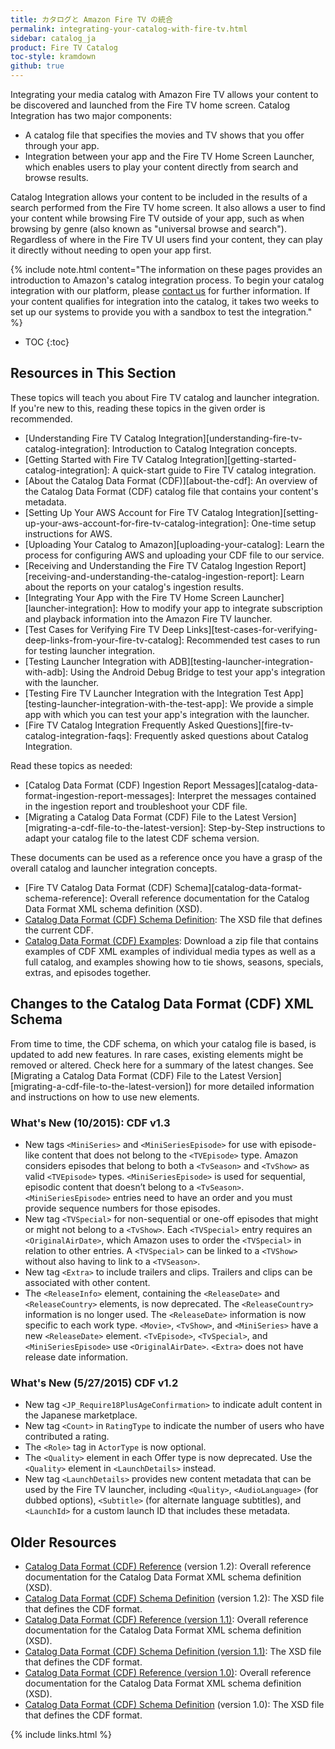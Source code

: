 ```yaml
---
title: カタログと Amazon Fire TV の統合
permalink: integrating-your-catalog-with-fire-tv.html
sidebar: catalog_ja
product: Fire TV Catalog
toc-style: kramdown
github: true
---
```


Integrating your media catalog with Amazon Fire TV allows your content to be discovered and launched from the Fire TV home screen. Catalog Integration has two major components:

*   A catalog file that specifies the movies and TV shows that you offer through your app.
*   Integration between your app and the Fire TV Home Screen Launcher, which enables users to play your content directly from search and browse results.

Catalog Integration allows your content to be included in the results of a search performed from the Fire TV home screen. It also allows a user to find your content while browsing Fire TV outside of your app, such as when browsing by genre (also known as "universal browse and search"). Regardless of where in the Fire TV UI users find your content, they can play it directly without needing to open your app first.

{% include note.html content="The information on these pages provides an introduction to Amazon's catalog integration process. To begin your catalog integration with our platform, please [contact us](http://www.amazon.com/gp/html-forms-controller/aftsdk-cdf-request) for further information. If your content qualifies for integration into the catalog, it takes two weeks to set up our systems to provide you with a sandbox to test the integration." %}

* TOC
{:toc}

## Resources in This Section

These topics will teach you about Fire TV catalog and launcher integration. If you're new to this, reading these topics in the given order is recommended.

*   [Understanding Fire TV Catalog Integration][understanding-fire-tv-catalog-integration]: Introduction to Catalog Integration concepts.
*   [Getting Started with Fire TV Catalog Integration][getting-started-catalog-integration]: A quick-start guide to Fire TV catalog integration.
*   [About the Catalog Data Format (CDF)][about-the-cdf]: An overview of the Catalog Data Format (CDF) catalog file that contains your content's metadata.
*   [Setting Up Your AWS Account for Fire TV Catalog Integration][setting-up-your-aws-account-for-fire-tv-catalog-integration]: One-time setup instructions for AWS.
*   [Uploading Your Catalog to Amazon][uploading-your-catalog]: Learn the process for configuring AWS and uploading your CDF file to our service.
*   [Receiving and Understanding the Fire TV Catalog Ingestion Report][receiving-and-understanding-the-catalog-ingestion-report]: Learn about the reports on your catalog's ingestion results.
*   [Integrating Your App with the Fire TV Home Screen Launcher][launcher-integration]: How to modify your app to integrate subscription and playback information into the Amazon Fire TV launcher.
*   [Test Cases for Verifying Fire TV Deep Links][test-cases-for-verifying-deep-links-from-your-fire-tv-catalog]: Recommended test cases to run for testing launcher integration.
*   [Testing Launcher Integration with ADB][testing-launcher-integration-with-adb]: Using the Android Debug Bridge to test your app's integration with the launcher.
*   [Testing Fire TV Launcher Integration with the Integration Test App][testing-launcher-integration-with-the-test-app]: We provide a simple app with which you can test your app's integration with the launcher.
*   [Fire TV Catalog Integration Frequently Asked Questions][fire-tv-catalog-integration-faqs]: Frequently asked questions about Catalog Integration.

Read these topics as needed:

*   [Catalog Data Format (CDF) Ingestion Report Messages][catalog-data-format-ingestion-report-messages]: Interpret the messages contained in the ingestion report and troubleshoot your CDF file.
*   [Migrating a Catalog Data Format (CDF) File to the Latest Version][migrating-a-cdf-file-to-the-latest-version]: Step-by-Step instructions to adapt your catalog file to the latest CDF schema version.

These documents can be used as a reference once you have a grasp of the overall catalog and launcher integration concepts.

*   [Fire TV Catalog Data Format (CDF) Schema][catalog-data-format-schema-reference]: Overall reference documentation for the Catalog Data Format XML schema definition (XSD).
*   [Catalog Data Format (CDF) Schema Definition](https://s3.amazonaws.com/com.amazon.aftb.cdf/catalog.xsd): The XSD file that defines the current CDF.
*   [Catalog Data Format (CDF) Examples](https://s3.amazonaws.com/com.amazon.aftb.cdf/cdf-examples.zip): Download a zip file that contains examples of CDF XML examples of individual media types as well as a full catalog, and examples showing how to tie shows, seasons, specials, extras, and episodes together.

## Changes to the Catalog Data Format (CDF) XML Schema

From time to time, the CDF schema, on which your catalog file is based, is updated to add new features. In rare cases, existing elements might be removed or altered. Check here for a summary of the latest changes. See [Migrating a Catalog Data Format (CDF) File to the Latest Version][migrating-a-cdf-file-to-the-latest-version]) for more detailed information and instructions on how to use new elements.

### What's New (10/2015): CDF v1.3

*   New tags `<MiniSeries>` and `<MiniSeriesEpisode>` for use with episode-like content that does not belong to the `<TVEpisode>` type. Amazon considers episodes that belong to both a `<TvSeason>` and `<TvShow>` as valid `<TVEpisode>` types. `<MiniSeriesEpisode>` is used for sequential, episodic content that doesn’t belong to a `<TvSeason>`. `<MiniSeriesEpisode>` entries need to have an order and you must provide sequence numbers for those episodes.
*   New tag `<TVSpecial>` for non-sequential or one-off episodes that might or might not belong to a `<TvShow>`. Each `<TVSpecial>` entry requires an `<OriginalAirDate>`, which Amazon uses to order the `<TVSpecial>` in relation to other entries. A `<TVSpecial>` can be linked to a `<TVShow>` without also having to link to a `<TVSeason>`.
*   New tag `<Extra>` to include trailers and clips. Trailers and clips can be associated with other content.
*   The `<ReleaseInfo>` element, containing the `<ReleaseDate>` and `<ReleaseCountry>` elements, is now deprecated. The `<ReleaseCountry>` information is no longer used. The `<ReleaseDate>` information is now specific to each work type. `<Movie>`, `<TvShow>`, and `<MiniSeries>` have a new `<ReleaseDate>` element. `<TvEpisode>`, `<TvSpecial>`, and `<MiniSeriesEpisode>` use `<OriginalAirDate>`. `<Extra>` does not have release date information.

### What's New (5/27/2015) CDF v1.2

*   New tag `<JP_Require18PlusAgeConfirmation>` to indicate adult content in the Japanese marketplace.
*   New tag `<Count>` in `RatingType` to indicate the number of users who have contributed a rating.
*   The `<Role>` tag in `ActorType` is now optional.
*   The `<Quality>` element in each Offer type is now deprecated. Use the `<Quality>` element in `<LaunchDetails>` instead.
*   New tag `<LaunchDetails>` provides new content metadata that can be used by the Fire TV launcher, including `<Quality>`, `<AudioLanguage>` (for dubbed options), `<Subtitle>` (for alternate language subtitles), and `<LaunchId>` for a custom launch ID that includes these metadata.


## Older Resources

* [Catalog Data Format (CDF) Reference][1] (version 1.2): Overall reference documentation for the Catalog Data Format XML schema definition (XSD).
* [Catalog Data Format (CDF) Schema Definition][2] (version 1.2): The XSD file that defines the CDF format.
* [Catalog Data Format (CDF) Reference (version 1.1)][3]: Overall reference documentation for the Catalog Data Format XML schema definition (XSD).
* [Catalog Data Format (CDF) Schema Definition (version 1.1)][4]: The XSD file that defines the CDF format.
* [Catalog Data Format (CDF) Reference (version 1.0)][5]: Overall reference documentation for the Catalog Data Format XML schema definition (XSD).
* [Catalog Data Format (CDF) Schema Definition][6] (version 1.0): The XSD file that defines the CDF format.

[1]: https://s3.amazonaws.com/com.amazon.aftb.cdf/cdf-xsd-ref-12.html
[2]: https://s3.amazonaws.com/com.amazon.aftb.cdf/catalog-12.xsd
[3]: https://s3.amazonaws.com/com.amazon.aftb.cdf/cdf-xsd-ref-11.html
[4]: https://s3.amazonaws.com/com.amazon.aftb.cdf/catalog-11.xsd
[5]: https://s3.amazonaws.com/com.amazon.aftb.cdf/cdf-xsd-ref-10.html
[6]: https://s3.amazonaws.com/com.amazon.aftb.cdf/catalog-10.xsd


{% include links.html %}
